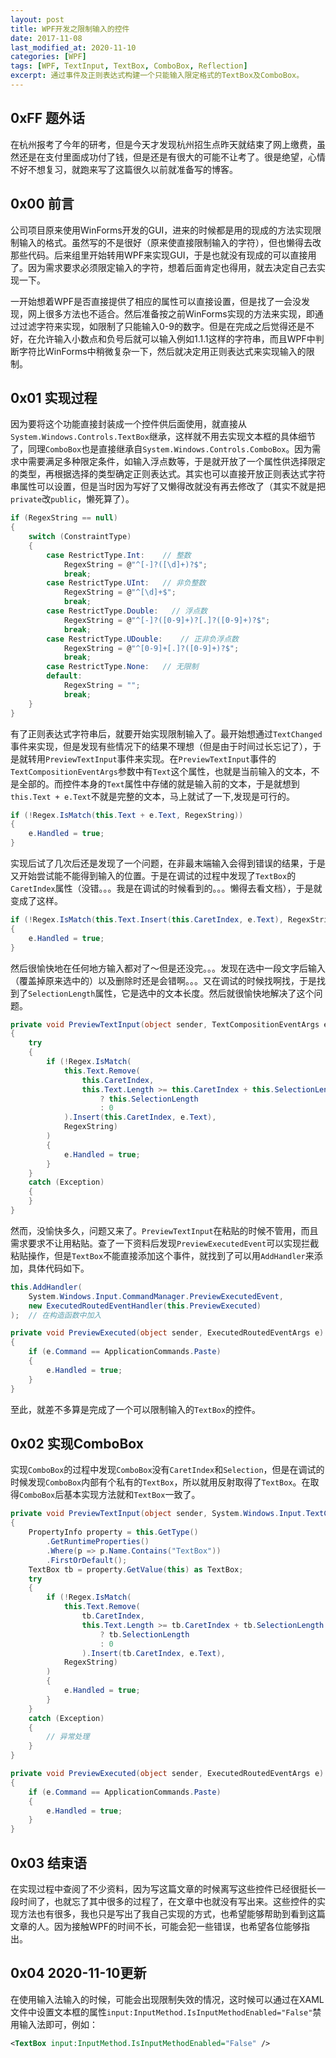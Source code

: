 ```yaml
---
layout: post
title: WPF开发之限制输入的控件
date: 2017-11-08
last_modified_at: 2020-11-10
categories: [WPF]
tags: [WPF, TextInput, TextBox, ComboBox, Reflection]
excerpt: 通过事件及正则表达式构建一个只能输入限定格式的TextBox及ComboBox。
---
```


## 0xFF 题外话

在杭州报考了今年的研考，但是今天才发现杭州招生点昨天就结束了网上缴费，虽然还是在支付里面成功付了钱，但是还是有很大的可能不让考了。很是绝望，心情不好不想复习，就跑来写了这篇很久以前就准备写的博客。

## 0x00 前言

公司项目原来使用WinForms开发的GUI，进来的时候都是用的现成的方法实现限制输入的格式。虽然写的不是很好（原来使直接限制输入的字符），但也懒得去改那些代码。后来组里开始转用WPF来实现GUI，于是也就没有现成的可以直接用了。因为需求要求必须限定输入的字符，想着后面肯定也得用，就去决定自己去实现一下。

一开始想着WPF是否直接提供了相应的属性可以直接设置，但是找了一会没发现，网上很多方法也不适合。然后准备按之前WinForms实现的方法来实现，即通过过滤字符来实现，如限制了只能输入0-9的数字。但是在完成之后觉得还是不好，在允许输入小数点和负号后就可以输入例如1.1.1这样的字符串，而且WPF中判断字符比WinForms中稍微复杂一下，然后就决定用正则表达式来实现输入的限制。

## 0x01 实现过程

因为要将这个功能直接封装成一个控件供后面使用，就直接从`System.Windows.Controls.TextBox`继承，这样就不用去实现文本框的具体细节了，同理`ComboBox`也是直接继承自`System.Windows.Controls.ComboBox`。因为需求中需要满足多种限定条件，如输入浮点数等，于是就开放了一个属性供选择限定的类型，再根据选择的类型确定正则表达式。其实也可以直接开放正则表达式字符串属性可以设置，但是当时因为写好了又懒得改就没有再去修改了（其实不就是把`private`改`public`，懒死算了）。

```cs
if (RegexString == null)
{
    switch (ConstraintType)
    {
        case RestrictType.Int:    // 整数
            RegexString = @"^[-]?([\d]+)?$";
            break;
        case RestrictType.UInt:   // 非负整数
            RegexString = @"^[\d]+$";
            break;
        case RestrictType.Double:   // 浮点数
            RegexString = @"^[-]?([0-9]+)?[.]?([0-9]+)?$";
            break;
        case RestrictType.UDouble:    // 正非负浮点数
            RegexString = @"^[0-9]+[.]?([0-9]+)?$";
            break;
        case RestrictType.None:   // 无限制
        default:
            RegexString = "";
            break;
    }
}
```

有了正则表达式字符串后，就要开始实现限制输入了。最开始想通过`TextChanged`事件来实现，但是发现有些情况下的结果不理想（但是由于时间过长忘记了），于是就转用`PreviewTextInput`事件来实现。在`PreviewTextInput`事件的`TextCompositionEventArgs`参数中有`Text`这个属性，也就是当前输入的文本，不是全部的。而控件本身的`Text`属性中存储的就是输入前的文本，于是就想到`this.Text + e.Text`不就是完整的文本，马上就试了一下,发现是可行的。

```cs
if (!Regex.IsMatch(this.Text + e.Text, RegexString))
{
    e.Handled = true;
}
```

实现后试了几次后还是发现了一个问题，在非最末端输入会得到错误的结果，于是又开始尝试能不能得到输入的位置。于是在调试的过程中发现了`TextBox`的`CaretIndex`属性（没错。。。我是在调试的时候看到的。。。懒得去看文档），于是就变成了这样。

```cs
if (!Regex.IsMatch(this.Text.Insert(this.CaretIndex, e.Text), RegexString))
{
    e.Handled = true;
}
```

然后很愉快地在任何地方输入都对了～但是还没完。。。发现在选中一段文字后输入（覆盖掉原来选中的）以及删除时还是会错啊。。。又在调试的时候找啊找，于是找到了`SelectionLength`属性，它是选中的文本长度。然后就很愉快地解决了这个问题。

```cs
private void PreviewTextInput(object sender, TextCompositionEventArgs e)
{
    try
    {
        if (!Regex.IsMatch(
            this.Text.Remove(
                this.CaretIndex,
                this.Text.Length >= this.CaretIndex + this.SelectionLength
                    ? this.SelectionLength
                    : 0
            ).Insert(this.CaretIndex, e.Text),
            RegexString)
        )
        {
            e.Handled = true;
        }
    }
    catch (Exception)
    {
    }
}
```

然而，没愉快多久，问题又来了。`PreviewTextInput`在粘贴的时候不管用，而且需求要求不让用粘贴。查了一下资料后发现`PreviewExecutedEvent`可以实现拦截粘贴操作，但是`TextBox`不能直接添加这个事件，就找到了可以用`AddHandler`来添加，具体代码如下。

```cs
this.AddHandler(
    System.Windows.Input.CommandManager.PreviewExecutedEvent, 
    new ExecutedRoutedEventHandler(this.PreviewExecuted)
);  // 在构造函数中加入

private void PreviewExecuted(object sender, ExecutedRoutedEventArgs e)
{
    if (e.Command == ApplicationCommands.Paste)
    {
        e.Handled = true;
    }
}
```

至此，就差不多算是完成了一个可以限制输入的`TextBox`的控件。

## 0x02 实现ComboBox

实现`ComboBox`的过程中发现`ComboBox`没有`CaretIndex`和`Selection`，但是在调试的时候发现`ComboBox`内部有个私有的`TextBox`，所以就用反射取得了`TextBox`。在取得`ComboBox`后基本实现方法就和`TextBox`一致了。

```cs
private void PreviewTextInput(object sender, System.Windows.Input.TextCompositionEventArgs e)
{
    PropertyInfo property = this.GetType()
        .GetRuntimeProperties()
        .Where(p => p.Name.Contains("TextBox"))
        .FirstOrDefault();
    TextBox tb = property.GetValue(this) as TextBox;
    try
    {
        if (!Regex.IsMatch(
            this.Text.Remove(
                tb.CaretIndex, 
                this.Text.Length >= tb.CaretIndex + tb.SelectionLength
                    ? tb.SelectionLength
                    : 0
                ).Insert(tb.CaretIndex, e.Text),
            RegexString)
        )
        {
            e.Handled = true;
        }
    }
    catch (Exception)
    {
        // 异常处理
    }
}

private void PreviewExecuted(object sender, ExecutedRoutedEventArgs e)
{
    if (e.Command == ApplicationCommands.Paste)
    {
        e.Handled = true;
    }
}
```

## 0x03 结束语

在实现过程中查阅了不少资料，因为写这篇文章的时候离写这些控件已经很挺长一段时间了，也就忘了其中很多的过程了，在文章中也就没有写出来。这些控件的实现方法也有很多，我也只是写出了我自己实现的方式，也希望能够帮助到看到这篇文章的人。因为接触WPF的时间不长，可能会犯一些错误，也希望各位能够指出。

## 0x04 2020-11-10更新

在使用输入法输入的时候，可能会出现限制失效的情况，这时候可以通过在XAML文件中设置文本框的属性`input:InputMethod.IsInputMethodEnabled="False"`禁用输入法即可，例如：

```xml
<TextBox input:InputMethod.IsInputMethodEnabled="False" />
```
